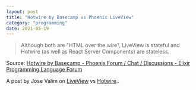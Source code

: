 ```yaml
---
layout: post
title: "Hotwire by Basecamp vs Phoenix LiveView"
category: "programming"
date: 2021-05-19
---
```


> Although both are "HTML over the wire", LiveView is stateful and Hotwire (as well as React Server Components) are stateless.

Source: [Hotwire by Basecamp - Phoenix Forum / Chat / Discussions - Elixir Programming Language Forum](https://elixirforum.com/t/hotwire-by-basecamp/36390/4)

A post by Jose Valim on [LiveView](https://github.com/phoenixframework/phoenix_live_view) vs [Hotwire](https://hotwire.dev/)..
